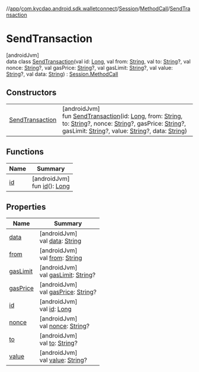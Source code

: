 //[app](../../../../../index.md)/[com.kycdao.android.sdk.walletconnect](../../../index.md)/[Session](../../index.md)/[MethodCall](../index.md)/[SendTransaction](index.md)

# SendTransaction

[androidJvm]\
data class [SendTransaction](index.md)(val id: [Long](https://kotlinlang.org/api/latest/jvm/stdlib/kotlin/-long/index.html), val from: [String](https://kotlinlang.org/api/latest/jvm/stdlib/kotlin/-string/index.html), val to: [String](https://kotlinlang.org/api/latest/jvm/stdlib/kotlin/-string/index.html)?, val nonce: [String](https://kotlinlang.org/api/latest/jvm/stdlib/kotlin/-string/index.html)?, val gasPrice: [String](https://kotlinlang.org/api/latest/jvm/stdlib/kotlin/-string/index.html)?, val gasLimit: [String](https://kotlinlang.org/api/latest/jvm/stdlib/kotlin/-string/index.html)?, val value: [String](https://kotlinlang.org/api/latest/jvm/stdlib/kotlin/-string/index.html)?, val data: [String](https://kotlinlang.org/api/latest/jvm/stdlib/kotlin/-string/index.html)) : [Session.MethodCall](../index.md)

## Constructors

| | |
|---|---|
| [SendTransaction](-send-transaction.md) | [androidJvm]<br>fun [SendTransaction](-send-transaction.md)(id: [Long](https://kotlinlang.org/api/latest/jvm/stdlib/kotlin/-long/index.html), from: [String](https://kotlinlang.org/api/latest/jvm/stdlib/kotlin/-string/index.html), to: [String](https://kotlinlang.org/api/latest/jvm/stdlib/kotlin/-string/index.html)?, nonce: [String](https://kotlinlang.org/api/latest/jvm/stdlib/kotlin/-string/index.html)?, gasPrice: [String](https://kotlinlang.org/api/latest/jvm/stdlib/kotlin/-string/index.html)?, gasLimit: [String](https://kotlinlang.org/api/latest/jvm/stdlib/kotlin/-string/index.html)?, value: [String](https://kotlinlang.org/api/latest/jvm/stdlib/kotlin/-string/index.html)?, data: [String](https://kotlinlang.org/api/latest/jvm/stdlib/kotlin/-string/index.html)) |

## Functions

| Name | Summary |
|---|---|
| [id](../id.md) | [androidJvm]<br>fun [id](../id.md)(): [Long](https://kotlinlang.org/api/latest/jvm/stdlib/kotlin/-long/index.html) |

## Properties

| Name | Summary |
|---|---|
| [data](data.md) | [androidJvm]<br>val [data](data.md): [String](https://kotlinlang.org/api/latest/jvm/stdlib/kotlin/-string/index.html) |
| [from](from.md) | [androidJvm]<br>val [from](from.md): [String](https://kotlinlang.org/api/latest/jvm/stdlib/kotlin/-string/index.html) |
| [gasLimit](gas-limit.md) | [androidJvm]<br>val [gasLimit](gas-limit.md): [String](https://kotlinlang.org/api/latest/jvm/stdlib/kotlin/-string/index.html)? |
| [gasPrice](gas-price.md) | [androidJvm]<br>val [gasPrice](gas-price.md): [String](https://kotlinlang.org/api/latest/jvm/stdlib/kotlin/-string/index.html)? |
| [id](id.md) | [androidJvm]<br>val [id](id.md): [Long](https://kotlinlang.org/api/latest/jvm/stdlib/kotlin/-long/index.html) |
| [nonce](nonce.md) | [androidJvm]<br>val [nonce](nonce.md): [String](https://kotlinlang.org/api/latest/jvm/stdlib/kotlin/-string/index.html)? |
| [to](to.md) | [androidJvm]<br>val [to](to.md): [String](https://kotlinlang.org/api/latest/jvm/stdlib/kotlin/-string/index.html)? |
| [value](value.md) | [androidJvm]<br>val [value](value.md): [String](https://kotlinlang.org/api/latest/jvm/stdlib/kotlin/-string/index.html)? |
